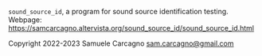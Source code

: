 `sound_source_id`, a program for sound source identification testing.
Webpage: https://samcarcagno.altervista.org/sound_source_id/sound_source_id.html

Copyright 2022-2023 Samuele Carcagno <sam.carcagno@gmail.com>



